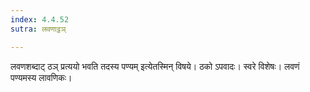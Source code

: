 ```yaml
---
index: 4.4.52
sutra: लवणाट्ठञ्

---
```

लवणशब्दाट् ठञ् प्रत्ययो भवति तदस्य पण्यम् इत्येतस्मिन् विषये। ठको ऽपवादः। स्वरे विशेषः। लवणं पण्यमस्य लावणिकः।